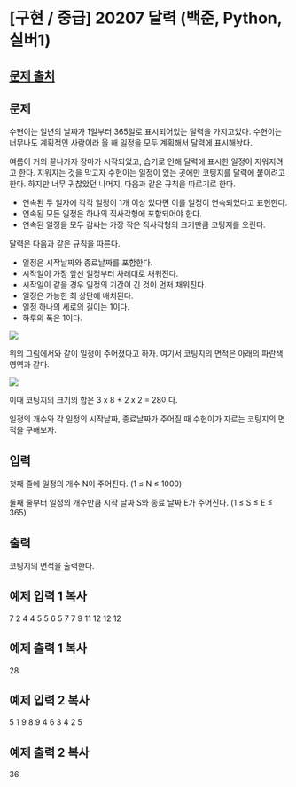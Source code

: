 # [구현 / 중급] 20207 달력 (백준, Python, 실버1)

## [문제 출처](https://www.acmicpc.net/problem/20207)

## 문제

수현이는 일년의 날짜가 1일부터 365일로 표시되어있는 달력을 가지고있다. 수현이는 너무나도 계획적인 사람이라 올 해 일정을 모두 계획해서 달력에 표시해놨다.

여름이 거의 끝나가자 장마가 시작되었고, 습기로 인해 달력에 표시한 일정이 지워지려고 한다. 지워지는 것을 막고자 수현이는 일정이 있는 곳에만 코팅지를 달력에 붙이려고 한다. 하지만 너무 귀찮았던 나머지, 다음과 같은 규칙을 따르기로 한다.

-   연속된 두 일자에 각각 일정이 1개 이상 있다면 이를 일정이 연속되었다고 표현한다.
-   연속된 모든 일정은 하나의 직사각형에 포함되어야 한다.
-   연속된 일정을 모두 감싸는 가장 작은 직사각형의 크기만큼 코팅지를 오린다.

달력은 다음과 같은 규칙을 따른다.

-   일정은 시작날짜와 종료날짜를 포함한다.
-   시작일이 가장 앞선 일정부터 차례대로 채워진다.
-   시작일이 같을 경우 일정의 기간이 긴 것이 먼저 채워진다.
-   일정은 가능한 최 상단에 배치된다.
-   일정 하나의 세로의 길이는 1이다.
-   하루의 폭은 1이다.

![](https://upload.acmicpc.net/1a820e79-e5fc-4e4a-b7ad-efe42cfd7cdd/)

위의 그림에서와 같이 일정이 주어졌다고 하자. 여기서 코팅지의 면적은 아래의 파란색 영역과 같다.

![](https://upload.acmicpc.net/680c1b8a-7ae1-4b00-ba41-e1c61cd64846/)

이때 코팅지의 크기의 합은 3 x 8 + 2 x 2 = 28이다.

일정의 개수와 각 일정의 시작날짜, 종료날짜가 주어질 때 수현이가 자르는 코팅지의 면적을 구해보자.

## 입력

첫째 줄에 일정의 개수 N이 주어진다. (1 ≤ N ≤ 1000)

둘째 줄부터 일정의 개수만큼 시작 날짜 S와 종료 날짜 E가 주어진다. (1 ≤ S ≤ E ≤ 365)

## 출력

코팅지의 면적을 출력한다.

## 예제 입력 1  복사

7
2 4
4 5
5 6
5 7
7 9
11 12
12 12

## 예제 출력 1  복사

28

## 예제 입력 2  복사

5
1 9
8 9
4 6
3 4
2 5

## 예제 출력 2  복사

36
<!--stackedit_data:
eyJoaXN0b3J5IjpbNjc1MjM0ODEyLDE1MzY2NDQ4ODZdfQ==
-->